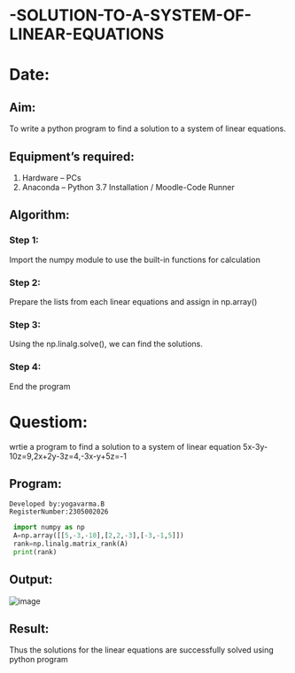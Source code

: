 # -SOLUTION-TO-A-SYSTEM-OF-LINEAR-EQUATIONS
# Date:
## Aim:
To write a python program to find a solution to a system of linear equations.
## Equipment’s required:
1. 	Hardware – PCs
2. 	Anaconda – Python 3.7 Installation / Moodle-Code Runner
## Algorithm:
### Step 1: 
Import the numpy module to use the built-in functions for calculation
### Step 2: 
Prepare the lists from each linear equations and assign in np.array()
### Step 3: 
Using the np.linalg.solve(), we can find the solutions.
### Step 4: 
End the program
# Questiom:
  wrtie a program to find a solution to a system of linear equation 5x-3y-10z=9,2x+2y-3z=4,-3x-y+5z=-1
## Program:
```
Developed by:yogavarma.B
RegisterNumber:2305002026
```
```python
 import numpy as np
 A=np.array([[5,-3,-10],[2,2,-3],[-3,-1,5]])
 rank=np.linalg.matrix_rank(A)
 print(rank)
```

## Output:
![image](https://github.com/kavipriyasp07/-SOLUTION-TO-A-SYSTEM-OF-LINEAR-EQUATIONS/assets/155508590/352a0a84-4dcd-4ef3-af43-0ddccd99eb94)



## Result: 
Thus the solutions for the linear equations are successfully solved using python program

